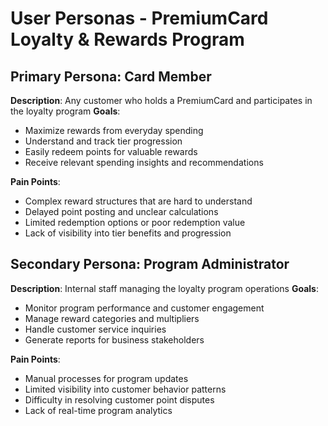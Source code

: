# User Personas - PremiumCard Loyalty & Rewards Program

## Primary Persona: Card Member
**Description**: Any customer who holds a PremiumCard and participates in the loyalty program
**Goals**: 
- Maximize rewards from everyday spending
- Understand and track tier progression
- Easily redeem points for valuable rewards
- Receive relevant spending insights and recommendations

**Pain Points**:
- Complex reward structures that are hard to understand
- Delayed point posting and unclear calculations
- Limited redemption options or poor redemption value
- Lack of visibility into tier benefits and progression

## Secondary Persona: Program Administrator
**Description**: Internal staff managing the loyalty program operations
**Goals**:
- Monitor program performance and customer engagement
- Manage reward categories and multipliers
- Handle customer service inquiries
- Generate reports for business stakeholders

**Pain Points**:
- Manual processes for program updates
- Limited visibility into customer behavior patterns
- Difficulty in resolving customer point disputes
- Lack of real-time program analytics